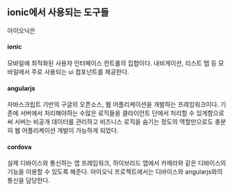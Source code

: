 ## ionic에서 사용되는 도구들

아이오닉은 

#### ionic

모바일에 최적화된 사용자 인터페이스 컨트롤의 집합이다. 내비게이션, 리스트 탭 등 모바일에서 주로 사용되는 ui 컴포넌트를 제공한다.


#### angularjs

자바스크립트 기반의 구글의 오픈소스, 웹 어플리케이션을 개발하는 프레임워크이다. 기존에 서버에서 처리해야하는 수많은 로직들을 클라이언트 단에서 처리할 수 있게함으로써 서버는 비공개 데이터를 관리하고 비즈니스 로직을 숨기는 정도의 역할만으로도 충분히 웹 어플리케이션 개발이 가능하게 되었다.

#### cordova

실제 디바이스와 통신하는 앱 프레임워크, 하이브리드 앱에서 카메라와 같은 디바이스의 기능을 이용할 수 있도록 해준다. 아이오닉 프로젝트에서는 디바이스와 angularjs와의 통신을 담당한다.

